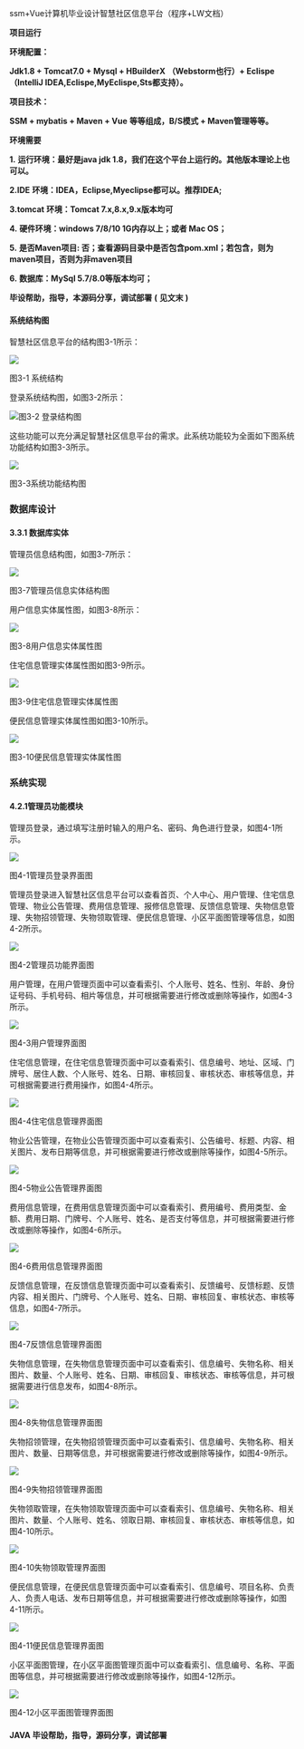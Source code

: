 ssm+Vue计算机毕业设计智慧社区信息平台（程序+LW文档）

**项目运行**

**环境配置：**

**Jdk1.8 + Tomcat7.0 + Mysql + HBuilderX** **（Webstorm也行）+ Eclispe（IntelliJ
IDEA,Eclispe,MyEclispe,Sts都支持）。**

**项目技术：**

**SSM + mybatis + Maven + Vue** **等等组成，B/S模式 + Maven管理等等。**

**环境需要**

**1.** **运行环境：最好是java jdk 1.8，我们在这个平台上运行的。其他版本理论上也可以。**

**2.IDE** **环境：IDEA，Eclipse,Myeclipse都可以。推荐IDEA;**

**3.tomcat** **环境：Tomcat 7.x,8.x,9.x版本均可**

**4.** **硬件环境：windows 7/8/10 1G内存以上；或者 Mac OS；**

**5.** **是否Maven项目: 否；查看源码目录中是否包含pom.xml；若包含，则为maven项目，否则为非maven项目**

**6.** **数据库：MySql 5.7/8.0等版本均可；**

**毕设帮助，指导，本源码分享，调试部署** **(** **见文末** **)**

####  系统结构图

智慧社区信息平台的结构图3-1所示：

![](./res/06461bf0ecb243f7abed9bc5b69becab.png)

图3-1 系统结构

登录系统结构图，如图3-2所示：

![](./res/03224b81813c46a59f67bf511a7edec8.png)图3-2 登录结构图

这些功能可以充分满足智慧社区信息平台的需求。此系统功能较为全面如下图系统功能结构如图3-3所示。

![](./res/4d7f5c19160d4c1394a4c1a71238aed7.png)

图3-3系统功能结构图

###  数据库设计

#### 3.3.1 数据库实体

管理员信息结构图，如图3-7所示：

![](./res/3257d6f6e4aa4037b6244b6893b66109.png)

图3-7管理员信息实体结构图

用户信息实体属性图，如图3-8所示：

![](./res/31775243b9194e7b81e71f0f7059e2c3.png)

图3-8用户信息实体属性图

住宅信息管理实体属性图如图3-9所示。

![](./res/2af7edb940684c36a9fafa12432c381d.png)

图3-9住宅信息管理实体属性图

便民信息管理实体属性图如图3-10所示。

![](./res/f3b97013de284c82922cdbe124c9c412.png)

图3-10便民信息管理实体属性图

### 系统实现

#### 4.2.1管理员功能模块

管理员登录，通过填写注册时输入的用户名、密码、角色进行登录，如图4-1所示。

![](./res/08d2b8c925764bd08dbd6f6b26e03413.png)

图4-1管理员登录界面图

管理员登录进入智慧社区信息平台可以查看首页、个人中心、用户管理、住宅信息管理、物业公告管理、费用信息管理、报修信息管理、反馈信息管理、失物信息管理、失物招领管理、失物领取管理、便民信息管理、小区平面图管理等信息，如图4-2所示。

![](./res/95fe28644fde4b90b2a95eb2a9f9b1e0.png)

图4-2管理员功能界面图

用户管理，在用户管理页面中可以查看索引、个人账号、姓名、性别、年龄、身份证号码、手机号码、相片等信息，并可根据需要进行修改或删除等操作，如图4-3所示。

![](./res/e461b42a078644a7b4fb0946ec2aca3b.png)

图4-3用户管理界面图

住宅信息管理，在住宅信息管理页面中可以查看索引、信息编号、地址、区域、门牌号、居住人数、个人账号、姓名、日期、审核回复、审核状态、审核等信息，并可根据需要进行费用操作，如图4-4所示。

![](./res/0bf2adc30204413e8b3c533c17815d7c.png)

图4-4住宅信息管理界面图

物业公告管理，在物业公告管理页面中可以查看索引、公告编号、标题、内容、相关图片、发布日期等信息，并可根据需要进行修改或删除等操作，如图4-5所示。

![](./res/f50b4a7a5baa47179aa066f637d550ed.png)

图4-5物业公告管理界面图

费用信息管理，在费用信息管理页面中可以查看索引、费用编号、费用类型、金额、费用日期、门牌号、个人账号、姓名、是否支付等信息，并可根据需要进行修改或删除等操作，如图4-6所示。

![](./res/0d1e61d956564493b8601516aaa4c900.png)

图4-6费用信息管理界面图

反馈信息管理，在反馈信息管理页面中可以查看索引、反馈编号、反馈标题、反馈内容、相关图片、门牌号、个人账号、姓名、日期、审核回复、审核状态、审核等信息，如图4-7所示。

![](./res/18286ff3f0264470825445a9d8545bf1.png)

图4-7反馈信息管理界面图

失物信息管理，在失物信息管理页面中可以查看索引、信息编号、失物名称、相关图片、数量、个人账号、姓名、日期、审核回复、审核状态、审核等信息，并可根据需要进行信息发布，如图4-8所示。

![](./res/42bd867f55f448bfbd0518909f6ff60d.png)

图4-8失物信息管理界面图

失物招领管理，在失物招领管理页面中可以查看索引、信息编号、失物名称、相关图片、数量、日期等信息，并可根据需要进行修改或删除等操作，如图4-9所示。

![](./res/8aa2f47e57c94b72826dabef07303e09.png)

图4-9失物招领管理界面图

失物领取管理，在失物领取管理页面中可以查看索引、信息编号、失物名称、相关图片、数量、个人账号、姓名、领取日期、审核回复、审核状态、审核等信息，如图4-10所示。

![](./res/55e83b36a7ba4a87943ec600f7f1e62b.png)

图4-10失物领取管理界面图

便民信息管理，在便民信息管理页面中可以查看索引、信息编号、项目名称、负责人、负责人电话、发布日期等信息，并可根据需要进行修改或删除等操作，如图4-11所示。

![](./res/0057efc7284a40c184bbe884d5ac396b.png)

图4-11便民信息管理界面图

小区平面图管理，在小区平面图管理页面中可以查看索引、信息编号、名称、平面图等信息，并可根据需要进行修改或删除等操作，如图4-12所示。

![](./res/803fa1aa19d748bca4e316b814724115.png)

图4-12小区平面图管理界面图

#### **JAVA** **毕设帮助，指导，源码分享，调试部署**

